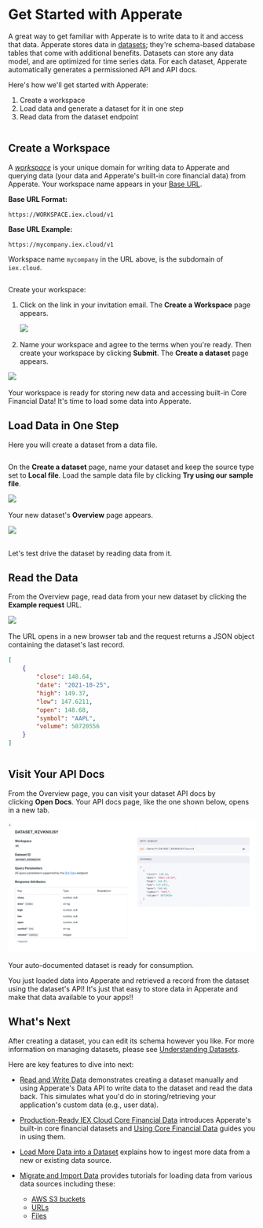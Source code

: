 # Get Started with Apperate

A great way to get familiar with Apperate is to write data to it and access that data. Apperate stores data in [datasets](../reference/glossary.md#dataset); they're schema-based database tables that come with additional benefits. Datasets can store any data model, and are optimized for time series data. For each dataset, Apperate automatically generates a permissioned API and API docs.

Here's how we'll get started with Apperate:

1. Create a workspace
1. Load data and generate a dataset for it in one step 
1. Read data from the dataset endpoint

``` {attention} If you don't already have an **IEX Cloud Apperate account**, create one [here](https://iexcloud.io/cloud-login#/register).
```

## Create a Workspace

A [*workspace*](../reference/glossary.md#workspace) is your unique domain for writing data to Apperate and querying data (your data and Apperate's built-in core financial data) from Apperate. Your workspace name appears in your [Base URL](https://iexcloud.io/docs/).

**Base URL Format:**

```
https://WORKSPACE.iex.cloud/v1
```

**Base URL Example:**

```
https://mycompany.iex.cloud/v1
```

Workspace name `mycompany` in the URL above, is the subdomain of `iex.cloud`.

``` {important} The workspace name is permanent, so make sure to name it exactly how you want it.
```

Create your workspace:

1. Click on the link in your invitation email. The **Create a Workspace** page appears.

    ![](./getting-started-with-apperate/create-a-workspace.png)

1. Name your workspace and agree to the terms when you're ready. Then create your workspace by clicking **Submit**. The **Create a dataset** page appears.

![](./getting-started-with-apperate/create-a-dataset.png)

Your workspace is ready for storing new data and accessing built-in Core Financial Data! It's time to load some data into Apperate.

## Load Data in One Step

Here you will create a dataset from a data file.

``` {note} If you're not already in the **Create a dataset** page, click **Create a dataset** at the top right of the console. 
```

On the **Create a dataset** page, name your dataset and keep the source type set to **Local file**. Load the sample data file by clicking **Try using our sample file**.

![](./getting-started-with-apperate/try-our-sample-file.png)

Your new dataset's **Overview** page appears.

![](./getting-started-with-apperate/sample-dataset-overview.png)

``` {seealso} For **Overview** page details, see [Dataset Overview Page](../reference/dataset-overview-page.md) reference.
```

Let's test drive the dataset by reading data from it.

## Read the Data

From the Overview page, read data from your new dataset by clicking the **Example request** URL.

![](./getting-started-with-apperate/sample-dataset-example-request.png)

The URL opens in a new browser tab and the request returns a JSON object containing the dataset's last record.

```json
[
    {
        "close": 148.64,
        "date": "2021-10-25",
        "high": 149.37,
        "low": 147.6211,
        "open": 148.68,
        "symbol": "AAPL",
        "volume": 50720556
    }
]
```

``` {tip} The **Example request** URL uses the [Data API](https://iexcloud.io/docs/apperate-apis/data/). You can use the URL as a base on which to query the dataset using other parameters and values. See [Querying Datasets](../interacting-with-your-data/querying-data/querying-datasets.md) for examples.
```

## Visit Your API Docs

From the Overview page, you can visit your dataset API docs by clicking **Open Docs**. Your API docs page, like the one shown below, opens in a new tab.

![](./getting-started-with-apperate/endpoint-api-page.png)

Your auto-documented dataset is ready for consumption.

You just loaded data into Apperate and retrieved a record from the dataset using the dataset's API! It's just that easy to store data in Apperate and make that data available to your apps!!

## What's Next

After creating a dataset, you can edit its schema however you like. For more information on managing datasets, please see [Understanding Datasets](../managing-your-data/understanding-datasets.md).

Here are key features to dive into next:

- [Read and Write Data](./write-and-read-a-record.md) demonstrates creating a dataset manually and using Apperate's Data API to write data to the dataset and read the data back. This simulates what you'd do in storing/retrieving your application's custom data (e.g., user data).

- [Production-Ready IEX Cloud Core Financial Data](./production-ready-core-data.md) introduces Apperate's built-in core financial datasets and [Using Core Financial Data](../using-core-data.md) guides you in using them.

- [Load More Data into a Dataset](../migrating-and-importing-data/load-more-data-into-a-dataset.md) explains how to ingest more data from a new or existing data source.

- [Migrate and Import Data](../migrating-and-importing-data.md) provides tutorials for loading data from various data sources including these:

    - [AWS S3 buckets](../migrating-and-importing-data/loading-data-from-aws-s3.md)
    - [URLs](../migrating-and-importing-data/loading-data-from-a-url.md)
    - [Files](../migrating-and-importing-data/loading-data-from-a-file.md)